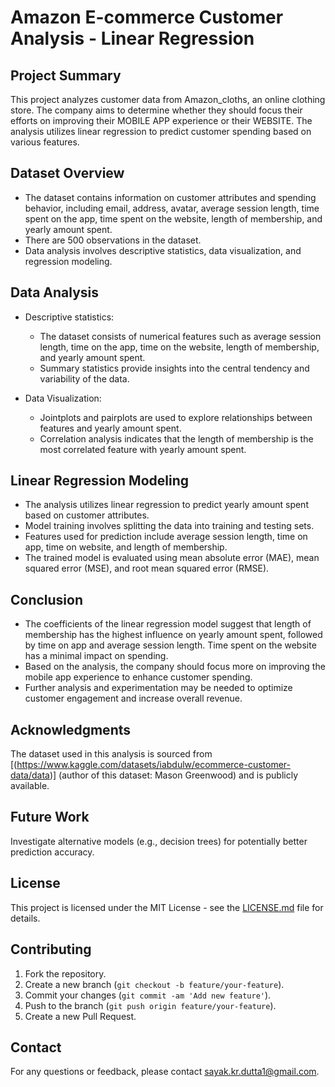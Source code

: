 # Amazon E-commerce Customer Analysis - Linear Regression

## Project Summary
This project analyzes customer data from Amazon_cloths, an online clothing store. The company aims to determine whether they should focus their efforts on improving their MOBILE APP experience or their WEBSITE. The analysis utilizes linear regression to predict customer spending based on various features.

## Dataset Overview
- The dataset contains information on customer attributes and spending behavior, including email, address, avatar, average session length, time spent on the app, time spent on the website, length of membership, and yearly amount spent.
- There are 500 observations in the dataset.
- Data analysis involves descriptive statistics, data visualization, and regression modeling.

## Data Analysis
- Descriptive statistics:
  - The dataset consists of numerical features such as average session length, time on the app, time on the website, length of membership, and yearly amount spent.
  - Summary statistics provide insights into the central tendency and variability of the data.

- Data Visualization:
  - Jointplots and pairplots are used to explore relationships between features and yearly amount spent.
  - Correlation analysis indicates that the length of membership is the most correlated feature with yearly amount spent.

## Linear Regression Modeling
- The analysis utilizes linear regression to predict yearly amount spent based on customer attributes.
- Model training involves splitting the data into training and testing sets.
- Features used for prediction include average session length, time on app, time on website, and length of membership.
- The trained model is evaluated using mean absolute error (MAE), mean squared error (MSE), and root mean squared error (RMSE).

## Conclusion
- The coefficients of the linear regression model suggest that length of membership has the highest influence on yearly amount spent, followed by time on app and average session length. Time spent on the website has a minimal impact on spending.
- Based on the analysis, the company should focus more on improving the mobile app experience to enhance customer spending.
- Further analysis and experimentation may be needed to optimize customer engagement and increase overall revenue.

## Acknowledgments
The dataset used in this analysis is sourced from [(https://www.kaggle.com/datasets/iabdulw/ecommerce-customer-data/data)] (author of this dataset: Mason Greenwood) and is publicly available.

## Future Work
Investigate alternative models (e.g., decision trees) for potentially better prediction accuracy.

## License
This project is licensed under the MIT License - see the [LICENSE.md](LICENSE) file for details.

## Contributing
1. Fork the repository.
2. Create a new branch (`git checkout -b feature/your-feature`).
3. Commit your changes (`git commit -am 'Add new feature'`).
4. Push to the branch (`git push origin feature/your-feature`).
5. Create a new Pull Request.

## Contact
For any questions or feedback, please contact [sayak.kr.dutta1@gmail.com](mailto:sayak.kr.dutta1@gmail.com).



